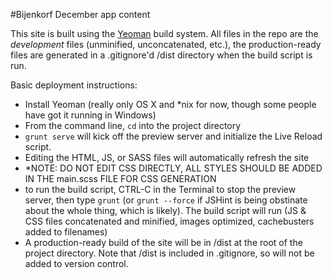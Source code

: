 #Bijenkorf December app content

This site is built using the <a href="http://yeoman.io">Yeoman</a> build system. All files in the repo are the _development_ files (unminified, unconcatenated, etc.), the production-ready files are generated in a .gitignore'd /dist directory when the build script is run.

Basic deployment instructions:
* Install Yeoman (really only OS X and *nix for now, though some people have got it running in Windows)
* From the command line, `cd` into the project directory
* `grunt serve` will kick off the preview server and initialize the Live Reload script. 
* Editing the HTML, JS, or SASS files will automatically refresh the site
* *NOTE: DO NOT EDIT CSS DIRECTLY, ALL STYLES SHOULD BE ADDED IN THE main.scss FILE FOR CSS GENERATION
* to run the build script, CTRL-C in the Terminal to stop the preview server, then type `grunt` (or `grunt --force` if JSHint is being obstinate about the whole thing, which is likely). The build script will run (JS & CSS files concatenated and minified, images optimized, cachebusters added to filenames)
* A production-ready build of the site will be in /dist at the root of the project directory. Note that /dist is included in .gitignore, so will not be added to version control.